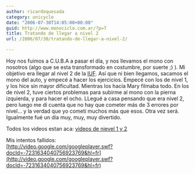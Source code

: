 ```yaml
---
author: ricardoquesada
category: unicycle
date: "2006-07-30T14:05:00+00:00"
guid: http://www.monociclo.com.ar/?p=7
title: Tratando de llegar a nivel 2
url: /2006/07/30/tratando-de-llegar-a-nivel-2/

---
```

Hoy nos fuimos a C.U.B.A a pasar el día, y nos llevamos el mono con nosotros (algo que se esta transformado en costumbre, por suerte ;) ). Mi objetivo era llegar al nivel 2 de la [IUF](http://www.unicycling.org/IUF/levels/). Así que ni bien llegamos, sacamos el mono del auto, y empecé a hacer los ejercicios. Empecé con los de nivel 1, y los hice sin mayor dificultad. Mientras los hacía Mary filmaba todo. En los de nivel 2, tuve ciertos problemas para subirme al mono con la pierna izquierda, y para hacer el ocho. LLegué a casa pensando que era nivel 2, pero luego me di cuenta que no hay que cometer más de 3 errores por nivel... y la verdad que yo cometí muchos más que esos. Otra vez será. Igualmente fué un día muy, muy, muy divertido.

Todos los videos estan aca: [videos de nievel 1 y 2](http://www.unicyclist.com/gallery/?g2_itemId=223606)

Mis intentos fallidos:  
[http://video.google.com/googleplayer.swf?docId=-7231634040756923769&hl=fr](http://video.google.com/googleplayer.swf?docId=-7231634040756923769&hl=fr)
